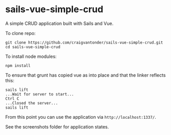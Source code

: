 # sails-vue-simple-crud

A simple CRUD application built with Sails and Vue.

To clone repo:

    git clone https://github.com/craigvantonder/sails-vue-simple-crud.git
    cd sails-vue-simple-crud

To install node modules:

    npm install

To ensure that grunt has copied vue as into place and that the linker reflects this:

    sails lift
    ...Wait for server to start...
    Ctrl C
    ...Closed the server...
    sails lift

From this point you can use the application via `http://localhost:1337/`.

See the screenshots folder for application states.